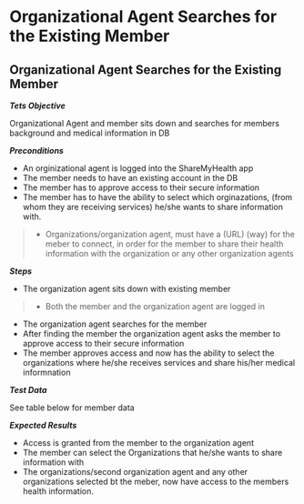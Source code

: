 Organizational Agent Searches for the Existing Member
=====================================================

## **Organizational Agent Searches for the Existing Member**

**_Tets Objective_**

Organizational Agent and member sits down and searches for members background and medical information in DB

**_Preconditions_**

* An orginizational agent is logged into the ShareMyHealth app
* The member needs to have an existing account in the DB
* The member has to approve access to their secure information
* The member has to have the ability to select which orginazations, (from whom they are receiving services) he/she wants to share information with. 
> * Organizations/organization agent, must have a (URL) (way) for the meber to connect, in order for the member to share their health information with the organization or any other organization agents 

**_Steps_**

* The organization agent sits down with existing member 
> * Both the member and the organization agent are logged in
* The organization agent searches for the member
* After finding the member the organization agent asks the member to approve access to their secure information
* The member approves access and now has the ability to select the organizations where he/she receives services and share his/her medical informnation

**_Test Data_**

See table below for member data

**_Expected Results_**

* Access is granted from the member to the organization agent
* The member can select the Organizations that he/she wants to share information with
* The organizations/second organization agent and any other organizations selected bt the meber, now have access to the members health information. 

